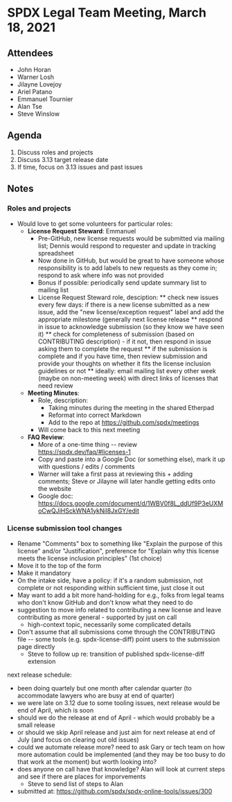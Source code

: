 # SPDX Legal Team Meeting, March 18, 2021

## Attendees
* John Horan
* Warner Losh
* Jilayne Lovejoy
* Ariel Patano
* Emmanuel Tournier
* Alan Tse
* Steve Winslow

## Agenda

1. Discuss roles and projects
2. Discuss 3.13 target release date
3. If time, focus on 3.13 issues and past issues

## Notes

### Roles and projects
* Would love to get some volunteers for particular roles:
  * **License Request Steward**: Emmanuel
    * Pre-GitHub, new license requests would be submitted via mailing list; Dennis would respond to requester and update in tracking spreadsheet
    * Now done in GitHub, but would be great to have someone whose responsibility is to add labels to new requests as they come in; respond to ask where info was not provided
    * Bonus if possible: periodically send update summary list to mailing list
    * License Request Steward role, desciption:
    ** check new issues every few days: if there is a new license submitted as a new issue, add the "new license/exception request" label and add the appropriate milestone (generally next license release
 ** respond in issue to acknowledge submission (so they know we have seen it)
** check for completeness of submission (based on CONTRIBUTING description) - if it not, then respond in issue asking them to complete the request
**  if the submission is complete and if you have time, then review submission and provide your thoughts on whether it fits the license inclusion guidelines or not
** ideally: email mailing list every other week (maybe on non-meeting week) with direct links of licenses that need review
  * **Meeting Minutes**: 
    * Role, description:
      * Taking minutes during the meeting in the shared Etherpad
      * Reformat into correct Markdown
      * Add to the repo at https://github.com/spdx/meetings
    * Will come back to this next meeting
  * **FAQ Review**:
    * More of a one-time thing -- review https://spdx.dev/faq/#licenses-1
    * Copy and paste into a Google Doc (or something else), mark it up with questions / edits / comments
    * Warner will take a first pass at reviewing this + adding comments; Steve or Jilayne will later handle getting edits onto the website
    * Google doc: https://docs.google.com/document/d/1WBV0f8L_ddUf9P3eUXMoCwQJiHSckWNA1ykNil8JxGY/edit

### License submission tool changes
* Rename "Comments" box to something like "Explain the purpose of this license" and/or "Justification", preference for "Explain why this license meets the license inclusion principles" (1st choice)
* Move it to the top of the form
* Make it mandatory
* On the intake side, have a policy: if it's a random submission, not complete or not responding within sufficient time, just close it out
* May want to add a bit more hand-holding for e.g., folks from legal teams who don't know GitHub and don't know what they need to do
* suggestion to move info related to contributing a new license and leave contributing as more general - supported by just on call
  * high-context topic, necessarily some complicated details
* Don't assume that all submissions come through the CONTRIBUTING file -- some tools (e.g. spdx-license-diff) point users to the submission page directly
  * Steve to follow up re: transition of published spdx-license-diff extension
  
next release schedule:
* been doing quartely but one month after calendar quarter (to accommodate lawyers who are busy at end of quarter)
* we were late on 3.12 due to some tooling issues, next release would be end of April, which is soon
* should we do the release at end of April - which would probably be a small release
* or should we skip April release and just aim for next release at end of July (and focus on clearing out old issues)
* could we automate release more? need to ask Gary or tech team on how more automation could be implemented (and they may be too busy to do that work at the moment) but worth looking into?
* does anyone on call have that knowledge? Alan will look at current steps and see if there are places for imporvements 
  * Steve to send list of steps to Alan
* submitted at: https://github.com/spdx/spdx-online-tools/issues/300
